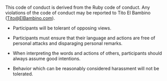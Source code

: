 This code of conduct is derived from the Ruby code of conduct. Any violations of the code of conduct may be reported to Tito El Bambino (Tito@ElBambino.com).

- Participants will be tolerant of opposing views.

- Participants must ensure that their language and actions are free of personal attacks and disparaging personal remarks.

- When interpreting the words and actions of others, participants should always assume good intentions.

- Behavior which can be reasonably considered harassment will not be tolerated.